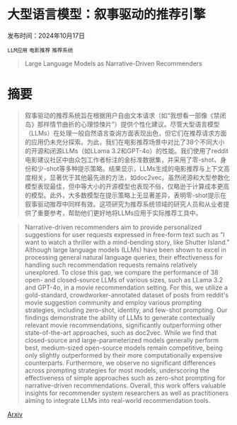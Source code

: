 # 大型语言模型：叙事驱动的推荐引擎

发布时间：2024年10月17日

`LLM应用` `电影推荐` `推荐系统`

> Large Language Models as Narrative-Driven Recommenders

# 摘要

> 叙事驱动的推荐系统旨在根据用户自由文本请求（如“我想看一部像《禁闭岛》那样情节曲折的心理惊悚片”）提供个性化建议。尽管大型语言模型（LLMs）在处理一般自然语言查询方面表现出色，但它们在推荐请求方面的应用仍未充分探索。为此，我们在电影推荐场景中对比了38个不同大小的开源和闭源LLMs（如LLama 3.2和GPT-4o）的性能。我们使用了reddit电影建议社区中由众包工作者标注的金标准数据集，并采用了零-shot、身份和少-shot等多种提示策略。结果显示，LLMs生成的电影推荐与上下文高度相关，显著优于其他最先进的方法，如doc2vec。虽然闭源和大型参数化模型表现最佳，但中等大小的开源模型也表现不俗，仅略逊于计算成本更高的模型。此外，大多数模型在提示策略上无显著差异，表明零-shot提示在叙事驱动推荐中同样有效。这项研究为推荐系统领域的研究人员和从业者提供了重要参考，帮助他们更好地将LLMs应用于实际推荐工具中。

> Narrative-driven recommenders aim to provide personalized suggestions for user requests expressed in free-form text such as "I want to watch a thriller with a mind-bending story, like Shutter Island." Although large language models (LLMs) have been shown to excel in processing general natural language queries, their effectiveness for handling such recommendation requests remains relatively unexplored. To close this gap, we compare the performance of 38 open- and closed-source LLMs of various sizes, such as LLama 3.2 and GPT-4o, in a movie recommendation setting. For this, we utilize a gold-standard, crowdworker-annotated dataset of posts from reddit's movie suggestion community and employ various prompting strategies, including zero-shot, identity, and few-shot prompting. Our findings demonstrate the ability of LLMs to generate contextually relevant movie recommendations, significantly outperforming other state-of-the-art approaches, such as doc2vec. While we find that closed-source and large-parameterized models generally perform best, medium-sized open-source models remain competitive, being only slightly outperformed by their more computationally expensive counterparts. Furthermore, we observe no significant differences across prompting strategies for most models, underscoring the effectiveness of simple approaches such as zero-shot prompting for narrative-driven recommendations. Overall, this work offers valuable insights for recommender system researchers as well as practitioners aiming to integrate LLMs into real-world recommendation tools.

[Arxiv](https://arxiv.org/abs/2410.13604)